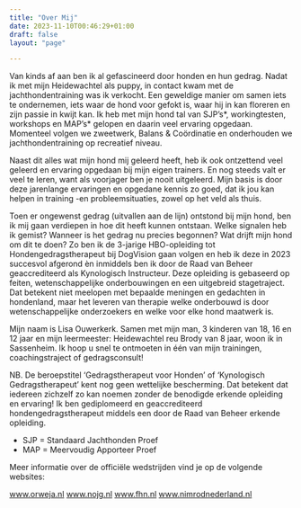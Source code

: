 ```yaml
---
title: "Over Mij"
date: 2023-11-10T00:46:29+01:00
draft: false
layout: "page"

---
```


Van kinds af aan ben ik al gefascineerd door honden en hun gedrag. Nadat ik met mijn
Heidewachtel als puppy, in contact kwam met de jachthondentraining was ik verkocht. Een geweldige manier om samen iets te ondernemen, iets waar de hond voor gefokt is, waar hij in kan floreren en zijn passie in kwijt kan. Ik heb met mijn hond tal van SJP’s*, workingtesten, workshops en MAP’s* gelopen en daarin veel ervaring opgedaan. Momenteel volgen we zweetwerk, Balans & Coördinatie en onderhouden we jachthondentraining op recreatief niveau.

Naast dit alles wat mijn hond mij geleerd heeft, heb ik ook ontzettend veel geleerd en ervaring opgedaan bij mijn eigen trainers. En nog steeds valt er veel te leren, want als voorjager ben je nooit uitgeleerd. Mijn basis is door deze jarenlange ervaringen en opgedane kennis zo goed, dat ik jou kan helpen in training -en probleemsituaties, zowel op het veld als thuis.

Toen er ongewenst gedrag (uitvallen aan de lijn) ontstond bij mijn hond, ben ik mij gaan verdiepen in hoe dit heeft kunnen ontstaan. Welke signalen heb ik gemist? Wanneer is het gedrag nu precies begonnen? Wat drijft mijn hond om dit te doen?
Zo ben ik de 3-jarige HBO-opleiding tot Hondengedragstherapeut bij DogVision gaan volgen en heb ik deze in 2023 succesvol afgerond èn inmiddels ben ik door de Raad van Beheer geaccrediteerd als Kynologisch Instructeur.  Deze opleiding is gebaseerd op feiten, wetenschappelijke onderbouwingen en een uitgebreid stagetraject. Dat betekent niet meelopen met bepaalde meningen en gedachten in hondenland, maar het leveren van therapie welke onderbouwd is door wetenschappelijke onderzoekers en welke voor elke hond maatwerk is.

Mijn naam is Lisa Ouwerkerk. Samen met mijn man, 3 kinderen van 18, 16 en 12 jaar en mijn leermeester: Heidewachtel reu Brody van 8 jaar, woon ik in Sassenheim.
Ik hoop u snel te ontmoeten in één van mijn trainingen, coachingstraject of gedragsconsult!

NB. De beroepstitel ‘Gedragstherapeut voor Honden’ of ‘Kynologisch Gedragstherapeut’ kent nog geen wettelijke bescherming. Dat betekent dat iedereen zichzelf zo kan noemen zonder de benodigde erkende opleiding en ervaring! Ik ben gediplomeerd en geaccrediteerd hondengedragstherapeut middels een door de Raad van Beheer erkende opleiding.

* SJP = Standaard Jachthonden Proef 
* MAP = Meervoudig Apporteer Proef

Meer informatie over de officiële wedstrijden vind je op de volgende websites:

www.orweja.nl
www.nojg.nl
www.fhn.nl
www.nimrodnederland.nl